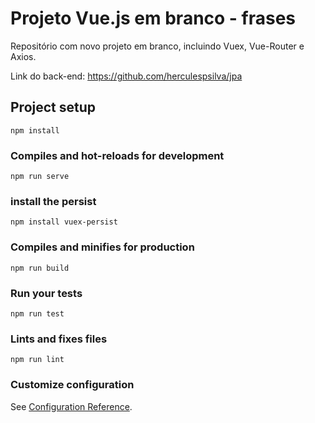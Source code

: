 # Projeto Vue.js em branco - frases

Repositório com novo projeto em branco, incluindo Vuex, Vue-Router e Axios.

Link do back-end: https://github.com/herculespsilva/jpa


## Project setup
```
npm install
```

### Compiles and hot-reloads for development
```
npm run serve
```

### install the persist
```
npm install vuex-persist
```

### Compiles and minifies for production
```
npm run build
```

### Run your tests
```
npm run test
```

### Lints and fixes files
```
npm run lint
```

### Customize configuration
See [Configuration Reference](https://cli.vuejs.org/config/).
